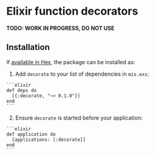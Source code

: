 # Elixir function decorators

**TODO: WORK IN PROGRESS, DO NOT USE**

## Installation

If [available in Hex](https://hex.pm/docs/publish), the package can be installed as:

  1. Add `decorate` to your list of dependencies in `mix.exs`:

    ```elixir
    def deps do
      [{:decorate, "~> 0.1.0"}]
    end
    ```

  2. Ensure `decorate` is started before your application:

    ```elixir
    def application do
      [applications: [:decorate]]
    end
    ```
